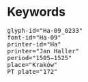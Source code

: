 # Keywords
<pre>
glyph-id="Ha-09_0233"
font-id="Ha-09"
printer-id="Ha"
printer="Jan Haller"
period="1505–1525"
place="Kraków"
PT plate="172"
</pre>
